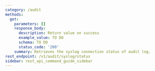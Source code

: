 ```yaml
---
category: /audit
methods:
  get:
    parameters: []
    response_body:
      description: Return value on success
      example_value: TO DO
      schema: TO DO
      status_code: '200'
    summary: Retrieves the syslog connection status of audit log.
rest_endpoint: /v1/audit/syslog/status
sidebar: rest_api_command_guide_sidebar
---
```

